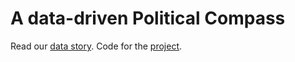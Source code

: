 # A data-driven Political Compass

Read our [data story](https://the-political-compass.github.io/data-driven-political-compass/).
Code for the [project](https://github.com/epfl-ada/ada-2021-project-alan).
